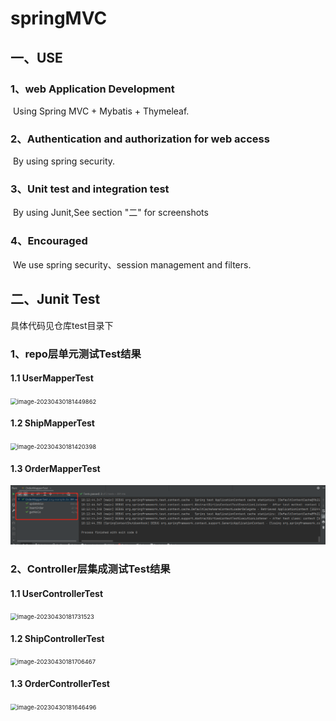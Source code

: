 # springMVC

## 一、USE

### 1、web Application Development

​	Using Spring MVC + Mybatis + Thymeleaf.

### 2、Authentication and authorization for web access

​	By using spring security.

### 3、Unit test and  integration test

​	By using Junit,See section "二" for screenshots

### 4、Encouraged

​	We use spring security、session management and  filters.

## 二、Junit Test

具体代码见仓库test目录下

### 1、repo层单元测试Test结果

#### 	1.1 UserMapperTest

<img src="C:%5CUsers%5C31525%5CAppData%5CRoaming%5CTypora%5Ctypora-user-images%5Cimage-20230430181449862.png" alt="image-20230430181449862" style="zoom:67%;" />

#### 	1.2 ShipMapperTest

<img src="C:%5CUsers%5C31525%5CAppData%5CRoaming%5CTypora%5Ctypora-user-images%5Cimage-20230430181420398.png" alt="image-20230430181420398" style="zoom:67%;" />

#### 	1.3 OrderMapperTest

![image](https://github.com/1081212/springMVC/blob/master/readme-image/image-20230430181355769.png)

### 2、Controller层集成测试Test结果

#### 	1.1 UserControllerTest

<img src="C:%5CUsers%5C31525%5CAppData%5CRoaming%5CTypora%5Ctypora-user-images%5Cimage-20230430181731523.png" alt="image-20230430181731523" style="zoom:67%;" />

#### 	1.2 ShipControllerTest

<img src="C:%5CUsers%5C31525%5CAppData%5CRoaming%5CTypora%5Ctypora-user-images%5Cimage-20230430181706467.png" alt="image-20230430181706467" style="zoom:67%;" />

#### 	1.3 OrderControllerTest

<img src="C:%5CUsers%5C31525%5CAppData%5CRoaming%5CTypora%5Ctypora-user-images%5Cimage-20230430181646496.png" alt="image-20230430181646496" style="zoom:67%;" />

